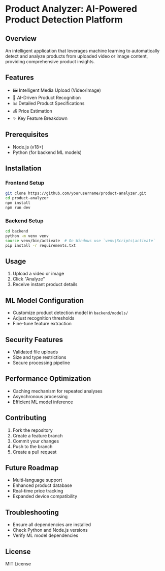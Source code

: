 # Product Analyzer: AI-Powered Product Detection Platform

## Overview
An intelligent application that leverages machine learning to automatically detect and analyze products from uploaded video or image content, providing comprehensive product insights.

## Features
- 🖼️ Intelligent Media Upload (Video/Image)
- 🤖 AI-Driven Product Recognition
- 📊 Detailed Product Specifications
- 💰 Price Estimation
- ✨ Key Feature Breakdown

## Prerequisites
- Node.js (v18+)
- Python (for backend ML models)

## Installation

### Frontend Setup
```bash
git clone https://github.com/yourusername/product-analyzer.git
cd product-analyzer
npm install
npm run dev
```

### Backend Setup
```bash
cd backend
python -m venv venv
source venv/bin/activate  # On Windows use `venv\Scripts\activate`
pip install -r requirements.txt

```

## Usage
1. Upload a video or image
2. Click "Analyze"
3. Receive instant product details

## ML Model Configuration
- Customize product detection model in `backend/models/`
- Adjust recognition thresholds
- Fine-tune feature extraction

## Security Features
- Validated file uploads
- Size and type restrictions
- Secure processing pipeline

## Performance Optimization
- Caching mechanism for repeated analyses
- Asynchronous processing
- Efficient ML model inference

## Contributing
1. Fork the repository
2. Create a feature branch
3. Commit your changes
4. Push to the branch
5. Create a pull request

## Future Roadmap
- Multi-language support
- Enhanced product database
- Real-time price tracking
- Expanded device compatibility

## Troubleshooting
- Ensure all dependencies are installed
- Check Python and Node.js versions
- Verify ML model dependencies

## License
MIT License
